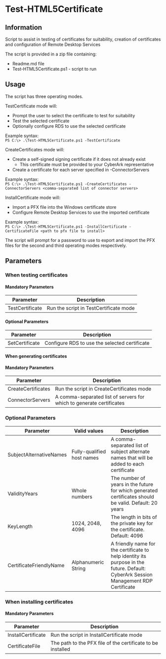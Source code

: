 # Test-HTML5Certificate

## Information
Script to assist in testing of certificates for suitability, creation of certificates and configuration of Remote Desktop Services

The script is provided in a zip file containing:
- Readme.md file
- Test-HTML5Certificate.ps1 - script to run

## Usage
The script has three operating modes.

TestCertificate mode will:
- Prompt the user to select the certificate to test for suitability
- Test the selected certificate
- Optionally configure RDS to use the selected certificate

Example syntax:  
`PS C:\> .\Test-HTML5Certificate.ps1 -TestCertificate`

CreateCertificates mode will:
- Create a self-signed signing certificate if it does not already exist
  - This certificate must be provided to your CyberArk representative
- Create a certificate for each server specified in -ConnectorServers

Example syntax:  
`PS C:\> .\Test-HTML5Certificate.ps1 -CreateCertificates -ConnectorServers <comma-separated list of connector servers>`

InstallCertificate mode will:
- Import a PFX file into the Windows certificate store
- Configure Remote Desktop Services to use the imported certificate

Example syntax:  
`PS C:\> .\Test-HTML5Certificate.ps1 -InstallCertificate -CertificateFile <path to pfx file to install>`

The script will prompt for a password to use to export and import the PFX files for the second and third operating modes respectively.

## Parameters
### When testing certificates
#### Mandatory Parameters

| Parameter       | Description                            |
| --------------- | -------------------------------------- |
| TestCertificate | Run the script in TestCertificate mode |

#### Optional Parameters
| Parameter      | Description                                   |
| -------------- | --------------------------------------------- |
| SetCertificate | Configure RDS to use the selected certificate |

#### When generating certificates
#### Mandatory Parameters

| Parameter          | Description                                                          |
| ------------------ | -------------------------------------------------------------------- |
| CreateCertificates | Run the script in CreateCertificates mode                            |
| ConnectorServers   | A comma-separated list of servers for which to generate certificates |

### Optional Parameters

| Parameter               | Valid values               | Description                                                                                                                          |
| ----------------------- | -------------------------- | ------------------------------------------------------------------------------------------------------------------------------------ |
| SubjectAlternativeNames | Fully-qualified host names | A comma-separated list of subject alternate names that will be added to each certificate                                             |
| ValidityYears           | Whole numbers              | The number of years in the future for which generated certificates should be valid. Default: 20 years                                |
| KeyLength               | 1024, 2048, 4096           | The length in bits of the private key for the certificate. Default: 4096                                                             |
| CertificateFriendlyName | Alphanumeric String        | A friendly name for the certificate to help identity its purpose in the future. Default: CyberArk Session Management RDP Certificate |

### When installing certificates
#### Mandatory Parameters

| Parameter          | Description                                                 |
| ------------------ | ----------------------------------------------------------- |
| InstallCertificate | Run the script in InstallCertificate mode                   |
| CertificateFile    | The path to the PFX file of the certificate to be installed |
